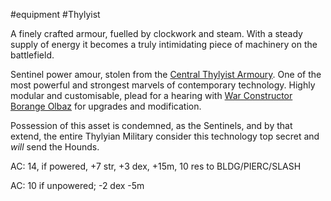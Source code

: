 ---
---

\#equipment #Thylyist 

A finely crafted armour, fuelled by clockwork and steam. With a steady supply of energy it becomes a truly intimidating piece of machinery on the battlefield.

Sentinel power amour, stolen from the [Central Thylyist Armoury](..\..\..\Realms\Utuw%20System\Schi\Servilia\Regions\Areas\Empire%20of%20Thylyist\Central%20Thylyist%20Armoury.md). One of the most powerful and strongest marvels of contemporary technology. Highly modular and customisable, plead for a hearing with [War Constructor Borange Olbaz](..\..\..\Beings\Characters%20and%20People\Thylyian\War%20Constructor%20Borange%20Olbaz.md) for upgrades and modification. 

Possession of this asset is condemned, as the Sentinels, and by that extend, the entire Thylyian Military consider this technology top secret and *will* send the Hounds.

AC: 14, if powered, +7 str, +3 dex, +15m, 10 res to BLDG/PIERC/SLASH

AC: 10 if unpowered; -2 dex -5m
